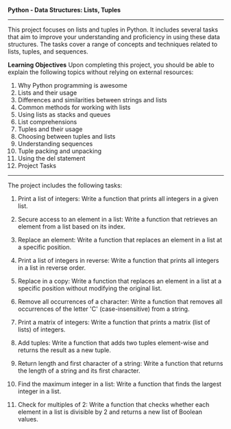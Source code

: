 **Python - Data Structures: Lists, Tuples**
***
This project focuses on lists and tuples in Python. It includes several tasks that aim to improve your understanding and proficiency in using these data structures. The tasks cover a range of concepts and techniques related to lists, tuples, and sequences.

**Learning Objectives**
Upon completing this project, you should be able to explain the following topics without relying on external resources:

1. Why Python programming is awesome
2. Lists and their usage
3. Differences and similarities between strings and lists
4. Common methods for working with lists
5. Using lists as stacks and queues
6. List comprehensions
7. Tuples and their usage
8. Choosing between tuples and lists
9. Understanding sequences
10. Tuple packing and unpacking
11. Using the del statement
12. Project Tasks
***
The project includes the following tasks:

1. Print a list of integers: Write a function that prints all integers in a given list.

2. Secure access to an element in a list: Write a function that retrieves an element from a list based on its index.

3. Replace an element: Write a function that replaces an element in a list at a specific position.

4. Print a list of integers in reverse: Write a function that prints all integers in a list in reverse order.

5. Replace in a copy: Write a function that replaces an element in a list at a specific position without modifying the original list.

6. Remove all occurrences of a character: Write a function that removes all occurrences of the letter 'C' (case-insensitive) from a string.

7. Print a matrix of integers: Write a function that prints a matrix (list of lists) of integers.

8. Add tuples: Write a function that adds two tuples element-wise and returns the result as a new tuple.

9. Return length and first character of a string: Write a function that returns the length of a string and its first character.

10. Find the maximum integer in a list: Write a function that finds the largest integer in a list.

11. Check for multiples of 2: Write a function that checks whether each element in a list is divisible by 2 and returns a new list of Boolean values.
